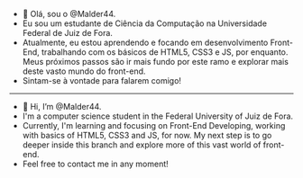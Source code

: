 - 👋 Olá, sou o @Malder44.
- Eu sou um estudante de Ciência da Computação na Universidade Federal de Juiz de Fora.
- Atualmente, eu estou aprendendo e focando em desenvolvimento Front-End, trabalhando com os básicos de HTML5, CSS3 e JS, por enquanto. Meus próximos passos são ir mais fundo por este ramo e explorar mais deste vasto mundo do front-end.
- Sintam-se à vontade para falarem comigo!

---

- 👋 Hi, I’m @Malder44.
- I'm a computer science student in the Federal University of Juiz de Fora.
- Currently, I'm learning and focusing on Front-End Developing, working with basics of HTML5, CSS3 and JS, for now. My next step is to go deeper inside this branch and explore 
more of this vast world of front-end.
- Feel free to contact me in any moment!
